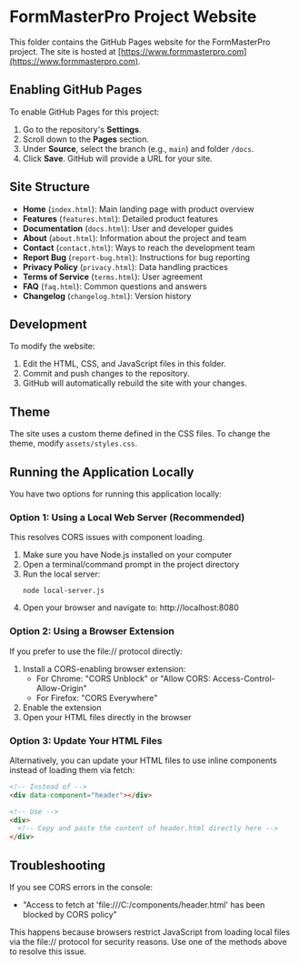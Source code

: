 # FormMasterPro Project Website

This folder contains the GitHub Pages website for the FormMasterPro project. The site is hosted at [https://www.formmasterpro.com](https://www.formmasterpro.com).

## Enabling GitHub Pages

To enable GitHub Pages for this project:

1. Go to the repository's **Settings**.
2. Scroll down to the **Pages** section.
3. Under **Source**, select the branch (e.g., `main`) and folder `/docs`.
4. Click **Save**. GitHub will provide a URL for your site.

## Site Structure

- **Home** (`index.html`): Main landing page with product overview
- **Features** (`features.html`): Detailed product features
- **Documentation** (`docs.html`): User and developer guides
- **About** (`about.html`): Information about the project and team
- **Contact** (`contact.html`): Ways to reach the development team
- **Report Bug** (`report-bug.html`): Instructions for bug reporting
- **Privacy Policy** (`privacy.html`): Data handling practices
- **Terms of Service** (`terms.html`): User agreement
- **FAQ** (`faq.html`): Common questions and answers
- **Changelog** (`changelog.html`): Version history

## Development

To modify the website:

1. Edit the HTML, CSS, and JavaScript files in this folder.
2. Commit and push changes to the repository.
3. GitHub will automatically rebuild the site with your changes.

## Theme

The site uses a custom theme defined in the CSS files. To change the theme, modify `assets/styles.css`.

## Running the Application Locally

You have two options for running this application locally:

### Option 1: Using a Local Web Server (Recommended)

This resolves CORS issues with component loading.

1. Make sure you have Node.js installed on your computer
2. Open a terminal/command prompt in the project directory
3. Run the local server:
   ```
   node local-server.js
   ```
4. Open your browser and navigate to: http://localhost:8080

### Option 2: Using a Browser Extension

If you prefer to use the file:// protocol directly:

1. Install a CORS-enabling browser extension:
   - For Chrome: "CORS Unblock" or "Allow CORS: Access-Control-Allow-Origin"
   - For Firefox: "CORS Everywhere"
2. Enable the extension
3. Open your HTML files directly in the browser

### Option 3: Update Your HTML Files

Alternatively, you can update your HTML files to use inline components instead of loading them via fetch:

```html
<!-- Instead of -->
<div data-component="header"></div>

<!-- Use -->
<div>
  <!-- Copy and paste the content of header.html directly here -->
</div>
```

## Troubleshooting

If you see CORS errors in the console:
- "Access to fetch at 'file:///C:/components/header.html' has been blocked by CORS policy"

This happens because browsers restrict JavaScript from loading local files via the file:// protocol for security reasons. Use one of the methods above to resolve this issue.
